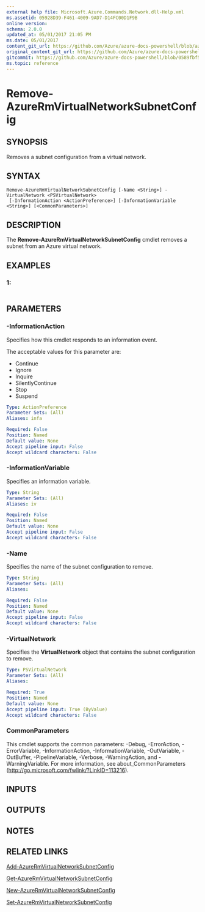 ```yaml
---
external help file: Microsoft.Azure.Commands.Network.dll-Help.xml
ms.assetid: 05928D39-F461-4009-9AD7-D14FC00D1F9B
online version:
schema: 2.0.0
updated_at: 05/01/2017 21:05 PM
ms.date: 05/01/2017
content_git_url: https://github.com/Azure/azure-docs-powershell/blob/azurestack/azureps-cmdlets-docs/ResourceManager/AzureRM.Network/v1.0.13/Remove-AzureRmVirtualNetworkSubnetConfig.md
original_content_git_url: https://github.com/Azure/azure-docs-powershell/blob/azurestack/azureps-cmdlets-docs/ResourceManager/AzureRM.Network/v1.0.13/Remove-AzureRmVirtualNetworkSubnetConfig.md
gitcommit: https://github.com/Azure/azure-docs-powershell/blob/0589fbf53d27e39e0cf445261d29c64fb0859d62
ms.topic: reference
---
```


# Remove-AzureRmVirtualNetworkSubnetConfig

## SYNOPSIS
Removes a subnet configuration from a virtual network.

## SYNTAX

```
Remove-AzureRmVirtualNetworkSubnetConfig [-Name <String>] -VirtualNetwork <PSVirtualNetwork>
 [-InformationAction <ActionPreference>] [-InformationVariable <String>] [<CommonParameters>]
```

## DESCRIPTION
The **Remove-AzureRmVirtualNetworkSubnetConfig** cmdlet removes a subnet from an Azure virtual network.

## EXAMPLES

### 1:
```

```

## PARAMETERS

### -InformationAction
Specifies how this cmdlet responds to an information event.

The acceptable values for this parameter are:

- Continue
- Ignore
- Inquire
- SilentlyContinue
- Stop
- Suspend

```yaml
Type: ActionPreference
Parameter Sets: (All)
Aliases: infa

Required: False
Position: Named
Default value: None
Accept pipeline input: False
Accept wildcard characters: False
```

### -InformationVariable
Specifies an information variable.

```yaml
Type: String
Parameter Sets: (All)
Aliases: iv

Required: False
Position: Named
Default value: None
Accept pipeline input: False
Accept wildcard characters: False
```

### -Name
Specifies the name of the subnet configuration to remove.

```yaml
Type: String
Parameter Sets: (All)
Aliases: 

Required: False
Position: Named
Default value: None
Accept pipeline input: False
Accept wildcard characters: False
```

### -VirtualNetwork
Specifies the **VirtualNetwork** object that contains the subnet configuration to remove.

```yaml
Type: PSVirtualNetwork
Parameter Sets: (All)
Aliases: 

Required: True
Position: Named
Default value: None
Accept pipeline input: True (ByValue)
Accept wildcard characters: False
```

### CommonParameters
This cmdlet supports the common parameters: -Debug, -ErrorAction, -ErrorVariable, -InformationAction, -InformationVariable, -OutVariable, -OutBuffer, -PipelineVariable, -Verbose, -WarningAction, and -WarningVariable. For more information, see about_CommonParameters (http://go.microsoft.com/fwlink/?LinkID=113216).

## INPUTS

## OUTPUTS

## NOTES

## RELATED LINKS

[Add-AzureRmVirtualNetworkSubnetConfig](./Add-AzureRmVirtualNetworkSubnetConfig.md)

[Get-AzureRmVirtualNetworkSubnetConfig](./Get-AzureRmVirtualNetworkSubnetConfig.md)

[New-AzureRmVirtualNetworkSubnetConfig](./New-AzureRmVirtualNetworkSubnetConfig.md)

[Set-AzureRmVirtualNetworkSubnetConfig](./Set-AzureRmVirtualNetworkSubnetConfig.md)


